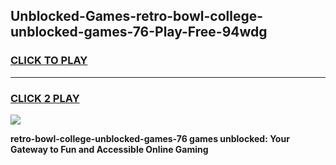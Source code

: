 
## Unblocked-Games-retro-bowl-college-unblocked-games-76-Play-Free-94wdg
<h3>
<a href="https://premium76.site?title=retro-bowl-college-unblocked-games-76&ref=15A">CLICK TO PLAY</a></h3>
<hr>

<h3>
<a href="https://premium76.site?title=retro-bowl-college-unblocked-games-76&ref=15A">CLICK 2 PLAY</a>
  
</h3>

<a href="https://premium76.site?title=retro-bowl-college-unblocked-games-76&ref=15A"><img src="https://clearcache.store/games.png"></a>


**retro-bowl-college-unblocked-games-76 games unblocked: Your Gateway to Fun and Accessible Online Gaming**
